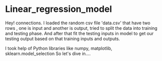 # Linear_regression_model
Hey! connections.
I loaded the random csv file 'data.csv' that have two rows , one is input and another is output, tried to split the data into training and testing phase.
And after that fit the testing inputs in model to get  our testing output based on that training inputs and outputs.

I took help of Python libraries like numpy, matplotlib, sklearn.model_selection 
So let's dive in....

